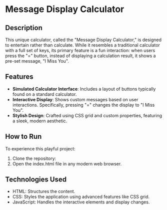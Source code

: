 # Message Display Calculator

## Description
This unique calculator, called the "Message Display Calculator," is designed to entertain rather than calculate. While it resembles a traditional calculator with a full set of keys, its primary feature is a fun interaction: when users press the "=" button, instead of displaying a calculation result, it shows a pre-set message, "I Miss You".

## Features
- **Simulated Calculator Interface**: Includes a layout of buttons typically found on a standard calculator.
- **Interactive Display**: Shows custom messages based on user interactions. Specifically, pressing "=" changes the display to "I Miss You".
- **Stylish Design**: Crafted using CSS grid and custom properties, featuring a sleek, modern aesthetic.

## How to Run
To experience this playful project:
1. Clone the repository:
2.	Open the index.html file in any modern web browser.   

## Technologies Used

- HTML: Structures the content.
- CSS: Styles the application using advanced features like CSS grid.
- JavaScript: Handles the interactive elements and display changes.